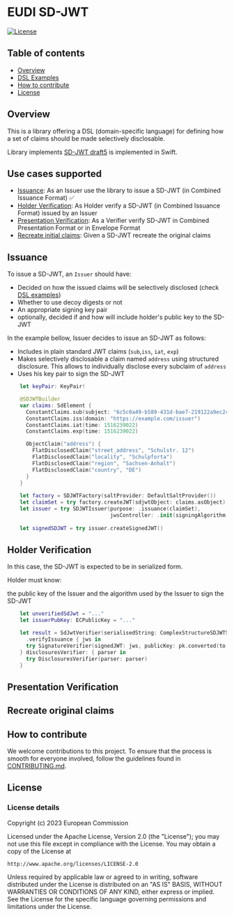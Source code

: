 # EUDI SD-JWT

[![License](https://img.shields.io/badge/License-Apache%202.0-blue.svg)](https://www.apache.org/licenses/LICENSE-2.0)

## Table of contents

* [Overview](#overview)
* [DSL Examples](#dsl-examples)
* [How to contribute](#how-to-contribute)
* [License](#license)

## Overview

This is a library offering a DSL (domain-specific language) for defining how a set of claims should be made selectively
disclosable.

Library implements [SD-JWT draft5](https://www.ietf.org/archive/id/draft-ietf-oauth-selective-disclosure-jwt-05.html)
is implemented in Swift.

## Use cases supported

- [Issuance](#issuance): As an Issuer use the library to issue a SD-JWT (in Combined Issuance Format) ✅︎
- [Holder Verification](#holder-verification): As Holder verify a SD-JWT (in Combined Issuance Format) issued by an
  Issuer
- [Presentation Verification](#presentation-verification): As a Verifier verify SD-JWT in Combined Presentation Format or in Envelope Format
- [Recreate initial claims](#recreate-original-claims): Given a SD-JWT recreate the original claims

## Issuance

To issue a SD-JWT, an `Issuer` should have:

- Decided on how the issued claims will be selectively disclosed (check [DSL examples](#dsl-examples))
- Whether to use decoy digests or not
- An appropriate signing key pair
- optionally, decided if and how will include holder's public key to the SD-JWT

In the example bellow, Issuer decides to issue an SD-JWT as follows:

- Includes in plain standard JWT claims (`sub`,`iss`, `iat`, `exp`)
- Makes selectively disclosable a claim named `address` using structured disclosure. This allows to individually
  disclose every subclaim of `address`
- Uses his key pair to sign the SD-JWT

```Swift
    let keyPair: KeyPair!

    @SDJWTBuilder
    var claims: SdElement {
      ConstantClaims.sub(subject: "6c5c0a49-b589-431d-bae7-219122a9ec2c")
      ConstantClaims.iss(domain: "https://example.com/issuer")
      ConstantClaims.iat(time: 1516239022)
      ConstantClaims.exp(time: 1516239022)

      ObjectClaim("address") {
        FlatDisclosedClaim("street_address", "Schulstr. 12")
        FlatDisclosedClaim("locality", "Schulpforta")
        FlatDisclosedClaim("region", "Sachsen-Anhalt")
        FlatDisclosedClaim("country", "DE")
      }
    }
    
    let factory = SDJWTFactory(saltProvider: DefaultSaltProvider())
    let claimSet = try factory.createJWT(sdjwtObject: claims.asObject).get()
    let issuer = try SDJWTIssuer(purpose: .issuance(claimSet),
                                 jwsController: .init(signingAlgorithm: .ES256, privateKey: keyPair.private))
                                 
    let signedSDJWT = try issuer.createSignedJWT()

```

## Holder Verification

In this case, the SD-JWT is expected to be in serialized form.

Holder must know:

the public key of the Issuer and the algorithm used by the Issuer to sign the SD-JWT

```swift
    let unverifiedSdJwt = "..."
    let issuerPubKey: ECPublicKey = "..."

    let result = SdJwtVerifier(serialisedString: ComplexStructureSDJWTString, serialisationFormat: .serialised)
      .verifyIssuance { jws in
      try SignatureVerifier(signedJWT: jws, publicKey: pk.converted(to: SecKey.self))
    } disclosuresVerifier: { parser in
      try DisclosuresVerifier(parser: parser)
    }

```
## Presentation Verification

## Recreate original claims

## How to contribute

We welcome contributions to this project. To ensure that the process is smooth for everyone
involved, follow the guidelines found in [CONTRIBUTING.md](CONTRIBUTING.md).

## License

### License details

Copyright (c) 2023 European Commission

Licensed under the Apache License, Version 2.0 (the "License");
you may not use this file except in compliance with the License.
You may obtain a copy of the License at

    http://www.apache.org/licenses/LICENSE-2.0

Unless required by applicable law or agreed to in writing, software
distributed under the License is distributed on an "AS IS" BASIS,
WITHOUT WARRANTIES OR CONDITIONS OF ANY KIND, either express or implied.
See the License for the specific language governing permissions and
limitations under the License.
